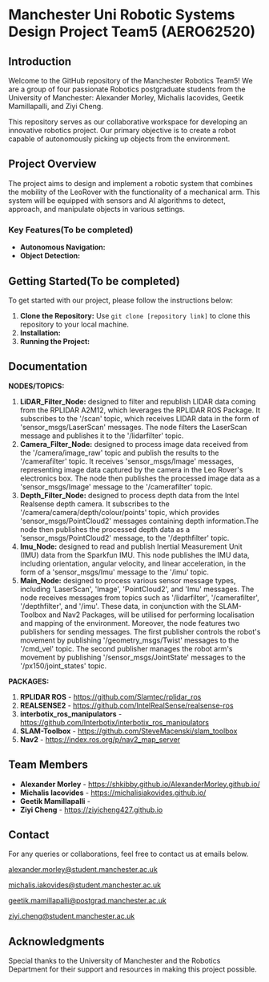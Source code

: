 # Manchester Uni Robotic Systems Design Project Team5 (AERO62520)

## Introduction

Welcome to the GitHub repository of the Manchester Robotics Team5! We are a group of four passionate Robotics postgraduate students from the University of Manchester: Alexander Morley, Michalis Iacovides, Geetik Mamillapalli, and Ziyi Cheng.

This repository serves as our collaborative workspace for developing an innovative robotics project. Our primary objective is to create a robot capable of autonomously picking up objects from the environment.

## Project Overview

The project aims to design and implement a robotic system that combines the mobility of the LeoRover with the functionality of a mechanical arm. This system will be equipped with sensors and AI algorithms to detect, approach, and manipulate objects in various settings.

### Key Features(To be completed)

- **Autonomous Navigation:** 
- **Object Detection:**

## Getting Started(To be completed)

To get started with our project, please follow the instructions below:

1. **Clone the Repository:** Use `git clone [repository link]` to clone this repository to your local machine.
2. **Installation:** 
3. **Running the Project:**

## Documentation

**NODES/TOPICS:**

1. **LiDAR_Filter_Node:** designed to filter and republish LIDAR data coming from the
RPLIDAR A2M12, which leverages the RPLIDAR ROS Package. It subscribes to the '/scan' topic, which
receives LIDAR data in the form of 'sensor_msgs/LaserScan' messages. The node filters the LaserScan
message and publishes it to the '/lidarfilter' topic.
2. **Camera_Filter_Node:** designed to process image data received from the '/camera/image_raw'
topic and publish the results to the '/camerafilter' topic. It receives 'sensor_msgs/Image' messages, representing image data captured by the camera in the Leo Rover's electronics box. The node then publishes
the processed image data as a 'sensor_msgs/Image' message to the '/camerafilter' topic.
3. **Depth_Filter_Node:** designed to process depth data from the Intel Realsense depth camera.
It subscribes to the '/camera/camera/depth/colour/points' topic, which provides 'sensor_msgs/PointCloud2'
messages containing depth information.The node then publishes the processed depth data as a 'sensor_msgs/PointCloud2'
message, to the '/depthfilter' topic.
4. **Imu_Node:** designed to read and publish Inertial Measurement Unit (IMU) data from
the Sparkfun IMU. This node publishes the IMU data, including orientation, angular velocity, and linear
acceleration, in the form of a 'sensor_msgs/Imu' message to the '/imu' topic.
5. **Main_Node:** designed to process various sensor message types, including 'LaserScan',
'Image', 'PointCloud2', and 'Imu' messages. The node receives messages from topics such as '/lidarfilter',
'/camerafilter', '/depthfilter', and '/imu'. These data, in conjunction with the SLAM-Toolbox and Nav2
Packages, will be utilised for performing localisation and mapping of the environment.
Moreover, the node features two publishers for sending messages. The first publisher controls the
robot's movement by publishing '/geometry_msgs/Twist' messages to the '/cmd_vel' topic. The second
publisher manages the robot arm's movement by publishing '/sensor_msgs/JointState' messages to the
'/px150/joint_states' topic.

**PACKAGES:**

1. **RPLIDAR ROS** - <https://github.com/Slamtec/rplidar_ros>
2. **REALSENSE2** - <https://github.com/IntelRealSense/realsense-ros>
3. **interbotix_ros_manipulators** - <https://github.com/Interbotix/interbotix_ros_manipulators>
4. **SLAM-Toolbox** - <https://github.com/SteveMacenski/slam_toolbox>
5. **Nav2** - <https://index.ros.org/p/nav2_map_server>

## Team Members

- **Alexander Morley** - <https://shkibby.github.io/AlexanderMorley.github.io/>
- **Michalis Iacovides** - <https://michalisiakovides.github.io/>
- **Geetik Mamillapalli** - 
- **Ziyi Cheng** - <https://ziyicheng427.github.io>

## Contact

For any queries or collaborations, feel free to contact us at emails below.

<alexander.morley@student.manchester.ac.uk>

<michalis.iakovides@student.manchester.ac.uk>

<geetik.mamillapalli@postgrad.manchester.ac.uk>

<ziyi.cheng@student.manchester.ac.uk>

## Acknowledgments

Special thanks to the University of Manchester and the Robotics Department for their support and resources in making this project possible.
